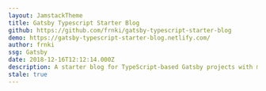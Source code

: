 ```yaml
---
layout: JamstackTheme
title: Gatsby Typescript Starter Blog
github: https://github.com/frnki/gatsby-typescript-starter-blog
demo: https://gatsby-typescript-starter-blog.netlify.com/
author: frnki
ssg: Gatsby
date: 2018-12-16T12:12:14.000Z
description: A starter blog for TypeScript-based Gatsby projects with minimal settings.
stale: true
---
```

